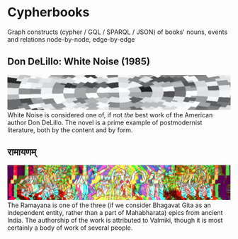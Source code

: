 # Cypherbooks

Graph constructs (cypher / GQL / SPARQL / JSON) of books' nouns, events and relations node-by-node, edge-by-edge

## Don DeLillo: White Noise (1985)

![](media/delillo_white_noise.jpg)
White Noise is considered one of, if not _the_ best work of the American author Don DeLillo. The novel is a prime example of postmodernist literature, both by the content and by form.

## रामायणम्

![](media/ramayana.jpg)
The Ramayana is one of the three (if we consider Bhagavat Gita as an independent entity, rather than a part of Mahabharata) epics from ancient India. The authorship of the work is attributed to Valmiki, though it is most certainly a body of work of several people.
